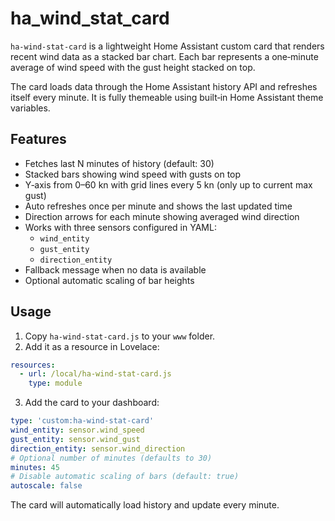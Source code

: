 # ha_wind_stat_card

`ha-wind-stat-card` is a lightweight Home Assistant custom card that renders recent wind data as a stacked bar chart. Each bar represents a one‑minute average of wind speed with the gust height stacked on top.

The card loads data through the Home Assistant history API and refreshes itself every minute. It is fully themeable using built‑in Home Assistant theme variables.

## Features

- Fetches last N minutes of history (default: 30)
- Stacked bars showing wind speed with gusts on top
- Y‑axis from 0–60 kn with grid lines every 5 kn (only up to current max gust)
- Auto refreshes once per minute and shows the last updated time
- Direction arrows for each minute showing averaged wind direction
- Works with three sensors configured in YAML:
  - `wind_entity`
  - `gust_entity`
  - `direction_entity`
- Fallback message when no data is available
- Optional automatic scaling of bar heights

## Usage

1. Copy `ha-wind-stat-card.js` to your `www` folder.
2. Add it as a resource in Lovelace:

```yaml
resources:
  - url: /local/ha-wind-stat-card.js
    type: module
```

3. Add the card to your dashboard:

```yaml
type: 'custom:ha-wind-stat-card'
wind_entity: sensor.wind_speed
gust_entity: sensor.wind_gust
direction_entity: sensor.wind_direction
# Optional number of minutes (defaults to 30)
minutes: 45
# Disable automatic scaling of bars (default: true)
autoscale: false
```

The card will automatically load history and update every minute.
